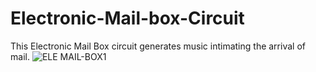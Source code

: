 # Electronic-Mail-box-Circuit
This Electronic Mail Box circuit generates music intimating the arrival of mail.
![ELE MAIL-BOX1](https://user-images.githubusercontent.com/66016425/123439831-c4c3d300-d5ef-11eb-87b9-791f86df970e.gif)
